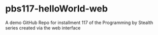 # pbs117-helloWorld-web
A demo GitHub Repo for installment 117 of the Programming by Stealth series created via the web interface
